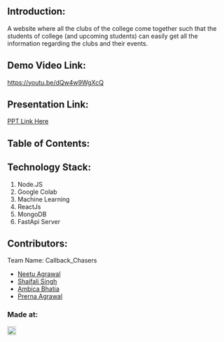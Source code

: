 ## Introduction:
  A website where all the clubs of the college come together such that the students of college (and upcoming students) can easily get all the information regarding the clubs and their events. 
  
## Demo Video Link:
  <a href="https://youtu.be/dQw4w9WgXcQ">https://youtu.be/dQw4w9WgXcQ</a>
  
## Presentation Link:
  <a href="https://drive.google.com/file/d/1lhxIngmXFBDFqbU3iuPj_tw17BS_E4Mk/view?usp=sharing"> PPT Link Here </a>
  
  
## Table of Contents:

## Technology Stack:
  1) Node.JS
  2) Google Colab
  3) Machine Learning
  4) ReactJs
  5) MongoDB
  6) FastApi Server

## Contributors:

Team Name: Callback_Chasers

* [Neetu Agrawal](https://github.com/neeagwl)
* [Shaifali Singh](https://github.com/shaifali-singh)
* [Ambica Bhatia](https://github.com/Ambica06)
* [Prerna Agrawal](https://github.com/Prerna27agrawal)


### Made at:
<a href="https://hack36.com"> <img src="http://bit.ly/BuiltAtHack36" height=20px> </a>
